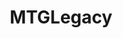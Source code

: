 ---
title: MTGLegacy
crosslinks:
- magicTCG
- youtubefactsbot
- magicthecirclejerking
- youtubot
- nicfitmtg
- u_imguralbumbot
- mtgfinance
- MTGO
- alotabot
- tmsbmeta
- Pauper
- mtgalters
- PhotoshopRequest
- iowagamers
- AskReddit
- john_yukis_bots
- casual
- StoriesAboutKevin
- EDH
- MTGDredge
---